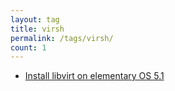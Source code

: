 ```yaml
---
layout: tag
title: virsh
permalink: /tags/virsh/
count: 1
---
```


- [Install libvirt on elementary OS 5.1](https://www.jwillikers.com/install-libvirt-on-elementary-os-5-1)
